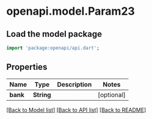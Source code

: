 # openapi.model.Param23

## Load the model package
```dart
import 'package:openapi/api.dart';
```

## Properties
Name | Type | Description | Notes
------------ | ------------- | ------------- | -------------
**bank** | **String** |  | [optional] 

[[Back to Model list]](../README.md#documentation-for-models) [[Back to API list]](../README.md#documentation-for-api-endpoints) [[Back to README]](../README.md)


